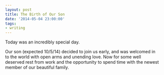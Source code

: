 ```yaml
---
layout: post
title: The Birth of Our Son
date: '2014-05-04 23:00:00'
tags:
- writing
---
```


Today was an incredibly special day.

Our son (expected 10/5/14) decided to join us early, and was welcomed in to the world with open arms and unending love. Now for some well deserved rest from work and the opportunity to spend time with the newest member of our beautiful family.


